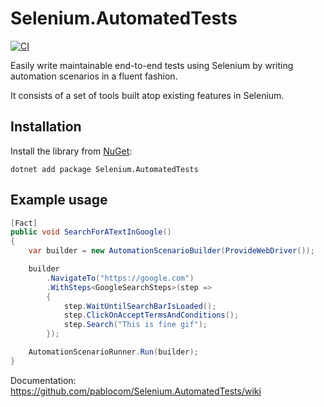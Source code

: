 # Selenium.AutomatedTests

[![CI](https://github.com/pablocom/Selenium.AutomatedTests/actions/workflows/buildAndRunUnitTests.yml/badge.svg)](https://github.com/pablocom/Selenium.AutomatedTests/actions/workflows/buildAndRunUnitTests.yml)

Easily write maintainable end-to-end tests using Selenium by writing automation scenarios in a fluent fashion.

It consists of a set of tools built atop existing features in Selenium.

## Installation
Install the library from [NuGet](https://www.nuget.org/packages/Selenium.AutomatedTests):
``` console
dotnet add package Selenium.AutomatedTests
```

## Example usage

```csharp
[Fact]
public void SearchForATextInGoogle()
{
    var builder = new AutomationScenarioBuilder(ProvideWebDriver());

    builder
        .NavigateTo("https://google.com")
        .WithSteps<GoogleSearchSteps>(step =>
        {
            step.WaitUntilSearchBarIsLoaded();
            step.ClickOnAcceptTermsAndConditions();
            step.Search("This is fine gif");
        });

    AutomationScenarioRunner.Run(builder);
}
```

Documentation: https://github.com/pablocom/Selenium.AutomatedTests/wiki
